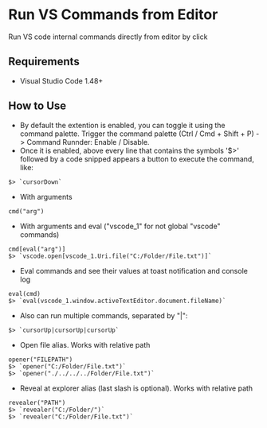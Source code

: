 # Run VS Commands from Editor

Run VS code internal commands directly from editor by click

## Requirements

- Visual Studio Code 1.48+

## How to Use

- By default the extention is enabled, you can toggle it using the command palette. Trigger the command palette (Ctrl / Cmd + Shift + P) -> Command Runnder: Enable / Disable.
- Once it is enabled, above every line that contains the symbols '$>' followed by a code snipped appears a button to execute the command, like:
```
$> `cursorDown`
```
- With arguments
```
cmd("arg")
```
<!-- $> `` -->
- With arguments and eval ("vscode_1" for not global "vscode" commands)
```
cmd[eval("arg")]
$> `vscode.open[vscode_1.Uri.file("C:/Folder/File.txt")]`
```
- Eval commands and see their values at toast notification and console log
```
eval(cmd)
$> `eval(vscode_1.window.activeTextEditor.document.fileName)`
```
- Also can run multiple commands, separated by "|":
```
$> `cursorUp|cursorUp|cursorUp`
```
- Open file alias. Works with relative path
```
opener("FILEPATH")
$> `opener("C:/Folder/File.txt")`
$> `opener("./../../../Folder/File.txt")`

```
- Reveal at explorer alias (last slash is optional). Works with relative path
```
revealer("PATH")
$> `revealer("C:/Folder/")`
$> `revealer("C:/Folder/File.txt")`
```

<!--⠐TODO⠂
Add anchor (# or :)
wsl/unix fix
-->

